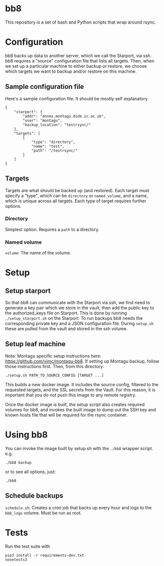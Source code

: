 # bb8
This repository is a set of bash and Python scripts that wrap around rsync.

# Configuration
bb8 backs up data to another server, which we call the Starport, via ssh.
bb8 requires a "source" configuration file that lists all targets. Then, when we
set up a particular machine to either backup or restore, we choose which targets
we want to backup and/or restore on this machine.

## Sample configuration file
Here's a sample configuration file. It should be mostly self explanatory.

```
{
    "starport": {
        "addr": "annex.montagu.dide.ic.ac.uk",
        "user": "montagu",
        "backup_location": "testrsync/"
    },
    "targets": [
        {
            "type": "directory",
            "name": "test",
            "path": "/testrsync/"
        }
    ]
}

```

## Targets
Targets are what should be backed up (and restored). Each target must specify a
"type", which can be `directory` or `named_volume`, and a name, which is unique
across all targets. Each type of target requires further options.

### Directory
Simplest option. Requires a `path` to a directory.

### Named volume
`volume`: The name of the volume.

# Setup
## Setup starport
So that bb8 can communicate with the Starport via ssh, we first need to 
generate a key pair which we store in the vault, then add the public key to 
the authorized_keys file on Starport. This is done by running 
`./setup_starport.sh` on the Starport. To run backups bb8 needs the  
corresponding private key and a JSON configuration file. During `setup.sh` these
are pulled from the vault and stored in the ssh volume.

## Setup leaf machine
Note: Montagu specific setup instructions here: https://github.com/vimc/montagu-bb8.
If setting up Montagu backup, follow those instructions first. Then, from this directory:

```
./setup.sh PATH_TO_SOURCE_CONFIG [TARGET ...]
```

This builds a new docker image. It includes the source config, filtered to 
the requested targets, and the SSL secrets from the Vault. For this reason, 
it is important that you do not push this image to any remote registry.

Once the docker image is built, the setup script also creates required 
volumes for bb8, and invokes the built image to dump out the SSH key and 
known hosts file that will be required for the rsync container.

# Using bb8
You can invoke the image built by setup.sh with the `./bb8` wrapper script. e.g.

```
./bb8 backup
```

or to see all options, just:

```
./bb8
```

## Schedule backups
`schedule.sh`: Creates a cron job that backs up every hour and logs to the 
`bb8_logs` volume. Must be run as root.

# Tests

Run the test suite with

```
pip3 install -r requirements-dev.txt
nosetests3
```
